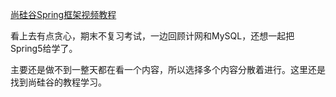 [尚硅谷Spring框架视频教程](https://www.bilibili.com/video/BV1Vf4y127N5)

看上去有点贪心，期末不复习考试，一边回顾计网和MySQL，还想一起把Spring5给学了。

主要还是做不到一整天都在看一个内容，所以选择多个内容分散着进行。这里还是找到尚硅谷的教程学习。